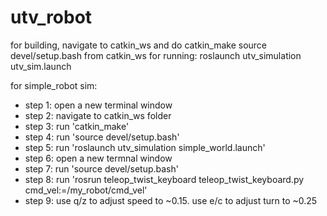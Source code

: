 # utv_robot
for building, navigate to catkin_ws and do catkin_make
source devel/setup.bash from catkin_ws
for running:
roslaunch utv_simulation utv_sim.launch

for simple_robot sim:
- step 1: open a new terminal window
- step 2: navigate to catkin_ws folder
- step 3: run 'catkin_make'
- step 4: run 'source devel/setup.bash'
- step 5: run 'roslaunch utv_simulation simple_world.launch'
- step 6: open a new termnal window
- step 7: run 'source devel/setup.bash'
- step 8: run 'rosrun teleop_twist_keyboard teleop_twist_keyboard.py cmd_vel:=/my_robot/cmd_vel'
- step 9: use q/z to adjust speed to ~0.15. use e/c to adjust turn to ~0.25

